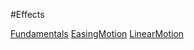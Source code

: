 #Effects

[Fundamentals](Fundamentals.md)
[EasingMotion](EasingMotion.md)
[LinearMotion](LinearMotion.md)
